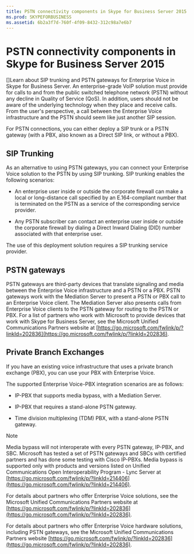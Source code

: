 ```yaml
---
title: PSTN connectivity components in Skype for Business Server 2015
ms.prod: SKYPEFORBUSINESS
ms.assetid: 6b2a3f7d-760f-4f09-8432-312c98a7e6b7
---
```



# PSTN connectivity components in Skype for Business Server 2015
[]Learn about SIP trunking and PSTN gateways for Enterprise Voice in Skype for Business Server.
An enterprise-grade VoIP solution must provide for calls to and from the public switched telephone network (PSTN) without any decline in Quality of Service (QoS). In addition, users should not be aware of the underlying technology when they place and receive calls. From the user's perspective, a call between the Enterprise Voice infrastructure and the PSTN should seem like just another SIP session.
  
    
    

For PSTN connections, you can either deploy a SIP trunk or a PSTN gateway (with a PBX, also known as a Direct SIP link, or without a PBX).
## SIP Trunking

As an alternative to using PSTN gateways, you can connect your Enterprise Voice solution to the PSTN by using SIP trunking. SIP trunking enables the following scenarios:
  
    
    

- An enterprise user inside or outside the corporate firewall can make a local or long-distance call specified by an E.164-compliant number that is terminated on the PSTN as a service of the corresponding service provider.
    
  
- Any PSTN subscriber can contact an enterprise user inside or outside the corporate firewall by dialing a Direct Inward Dialing (DID) number associated with that enterprise user.
    
  
The use of this deployment solution requires a SIP trunking service provider. 
  
    
    

## PSTN gateways

PSTN gateways are third-party devices that translate signaling and media between the Enterprise Voice infrastructure and a PSTN or a PBX. PSTN gateways work with the Mediation Server to present a PSTN or PBX call to an Enterprise Voice client. The Mediation Server also presents calls from Enterprise Voice clients to the PSTN gateway for routing to the PSTN or PBX. For a list of partners who work with Microsoft to provide devices that work with Skype for Business Server, see the Microsoft Unified Communications Partners website at  [https://go.microsoft.com/fwlink/p/?linkId=202836](https://go.microsoft.com/fwlink/p/?linkId=202836). 
  
    
    

## Private Branch Exchanges

 If you have an existing voice infrastructure that uses a private branch exchange (PBX), you can use your PBX with Enterprise Voice.
  
    
    
The supported Enterprise Voice-PBX integration scenarios are as follows:
  
    
    

- IP-PBX that supports media bypass, with a Mediation Server.
    
  
- IP-PBX that requires a stand-alone PSTN gateway.
    
  
- Time division multiplexing (TDM) PBX, with a stand-alone PSTN gateway.
    
  

> [!NOTE]
> Media bypass will not interoperate with every PSTN gateway, IP-PBX, and SBC. Microsoft has tested a set of PSTN gateways and SBCs with certified partners and has done some testing with Cisco IP-PBXs. Media bypass is supported only with products and versions listed on Unified Communications Open Interoperability Program - Lync Server at  [https://go.microsoft.com/fwlink/p/?linkId=214406](https://go.microsoft.com/fwlink/p/?linkId=214406). 
  
    
    

For details about partners who offer Enterprise Voice solutions, see the Microsoft Unified Communications Partners website at  [https://go.microsoft.com/fwlink/p/?linkId=202836](https://go.microsoft.com/fwlink/p/?linkId=202836).
  
    
    
For details about partners who offer Enterprise Voice hardware solutions, including PSTN gateways, see the Microsoft Unified Communications Partners website  [https://go.microsoft.com/fwlink/p/?linkId=202836](https://go.microsoft.com/fwlink/p/?linkId=202836).
  
    
    

